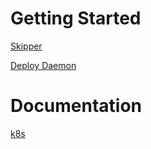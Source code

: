 # Getting Started
[Skipper](https://github.com/fiaas/skipper)

[Deploy Daemon](https://github.com/fiaas/fiaas-deploy-daemon)

# Documentation
[k8s](https://readthedocs.org/projects/k8s/latest/)

